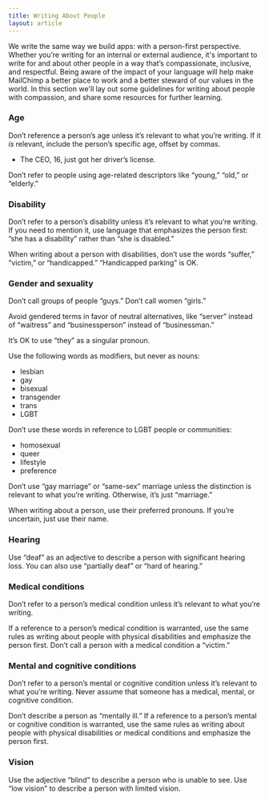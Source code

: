```yaml
---
title: Writing About People
layout: article
---
```


We write the same way we build apps: with a person-first perspective. Whether you’re writing for an internal or external audience, it's important to write for and about other people in a way that’s compassionate, inclusive, and respectful. Being aware of the impact of your language will help make MailChimp a better place to work and a better steward of our values in the world. In this section we'll lay out some guidelines for writing about people with compassion, and share some resources for further learning.

### Age

Don’t reference a person’s age unless it’s relevant to what you’re writing. If it *is* relevant, include the person’s specific age, offset by commas.

- The CEO, 16, just got her driver’s license.

Don’t refer to people using age-related descriptors like “young,” “old,” or “elderly.”

### Disability

Don’t refer to a person’s disability unless it’s relevant to what you’re writing. If you need to mention it, use language that emphasizes the person first: ”she has a disability” rather than “she is disabled.”

When writing about a person with disabilities, don’t use the words “suffer,” “victim,” or “handicapped.” “Handicapped parking” is OK.

### Gender and sexuality

Don’t call groups of people “guys.” Don’t call women “girls.”

Avoid gendered terms in favor of neutral alternatives, like “server” instead of “waitress” and “businessperson” instead of “businessman.”

It’s OK to use “they” as a singular pronoun.

Use the following words as modifiers, but never as nouns:

- lesbian
- gay
- bisexual
- transgender
- trans
- LGBT

Don’t use these words in reference to LGBT people or communities:

- homosexual
- queer
- lifestyle
- preference

Don’t use “gay marriage” or “same-sex” marriage unless the distinction is relevant to what you’re writing. Otherwise, it’s just “marriage.”

When writing about a person, use their preferred pronouns. If you’re uncertain, just use their name.

### Hearing

Use “deaf” as an adjective to describe a person with significant hearing loss. You can also use “partially deaf” or “hard of hearing.”

### Medical conditions

Don’t refer to a person’s medical condition unless it’s relevant to what you’re writing.

If a reference to a person’s medical condition is warranted, use the same rules as writing about people with physical disabilities and emphasize the person first. Don’t call a person with a medical condition a “victim.”

### Mental and cognitive conditions

Don’t refer to a person’s mental or cognitive condition unless it’s relevant to what you’re writing. Never assume that someone has a medical, mental, or cognitive condition.

Don’t describe a person as “mentally ill.” If a reference to a person’s mental or cognitive condition is warranted, use the same rules as writing about people with physical disabilities or medical conditions and emphasize the person first.

### Vision

Use the adjective “blind” to describe a person who is unable to see. Use “low vision” to describe a person with limited vision.
